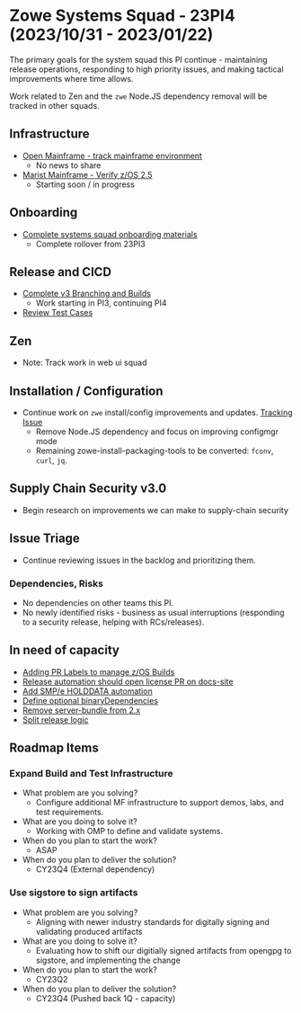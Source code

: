 # Zowe Systems Squad - 23PI4 (2023/10/31 - 2023/01/22)

The primary goals for the system squad this PI continue - maintaining release operations, responding to high priority issues, and making tactical improvements where time allows.

Work related to Zen and the `zwe` Node.JS dependency removal will be tracked in other squads. 

## Infrastructure
- [Open Mainframe - track mainframe environment](https://github.com/zowe/zowe-install-packaging/issues/3241)
    * No news to share
- [Marist Mainframe - Verify z/OS 2.5](https://github.com/zowe/zowe-install-packaging/issues/3396)
    * Starting soon / in progress

## Onboarding
- [Complete systems squad onboarding materials](https://github.com/zowe/zowe-install-packaging/issues/3234)
  * Complete rollover from 23PI3

## Release and CICD
- [Complete v3 Branching and Builds](https://github.com/zowe/zowe-install-packaging/issues/3482)
  * Work starting in PI3, continuing PI4
- [Review Test Cases](https://github.com/zowe/zowe-install-packaging/issues/3519)
## Zen
- Note: Track work in web ui squad

## Installation / Configuration
- Continue work on `zwe` install/config improvements and updates. [Tracking Issue](https://github.com/zowe/zowe-install-packaging/issues/3543#issuecomment-1742777242)
  * Remove Node.JS dependency and focus on improving configmgr mode
  * Remaining zowe-install-packaging-tools to be converted: `fconv`, `curl`, `jq`.

## Supply Chain Security v3.0
- Begin research on improvements we can make to supply-chain security

## Issue Triage
- Continue reviewing issues in the backlog and prioritizing them.

### Dependencies, Risks
- No dependencies on other teams this PI. 
- No newly identified risks - business as usual interruptions (responding to a security release, helping with RCs/releases).

## In need of capacity
- [Adding PR Labels to manage z/OS Builds](https://github.com/zowe/zowe-install-packaging/issues/3123)
- [Release automation should open license PR on docs-site](https://github.com/zowe/zowe-install-packaging/issues/716)
- [Add SMP/e HOLDDATA automation](https://github.com/zowe/zowe-install-packaging/issues/3119)
- [Define optional binaryDependencies](https://github.com/zowe/zowe-install-packaging/issues/2940)
- [Remove server-bundle from 2.x](https://github.com/zowe/zowe-install-packaging/issues/3473)
- [Split release logic](https://github.com/zowe/zowe-install-packaging/issues/3285)

## Roadmap Items

### Expand Build and Test Infrastructure
- What problem are you solving? 
  * Configure additional MF infrastructure to support demos, labs, and test requirements.
- What are you doing to solve it?
  * Working with OMP to define and validate systems.
- When do you plan to start the work? 
  * ASAP
- When do you plan to deliver the solution? 
  * CY23Q4  (External dependency)
  
### Use sigstore to sign artifacts
- What problem are you solving? 
  * Aligning with newer industry standards for digitally signing and validating produced artifacts
- What are you doing to solve it?
  * Evaluating how to shift our digitially signed artifacts from opengpg to sigstore, and implementing the change
- When do you plan to start the work? 
  * CY23Q2
- When do you plan to deliver the solution? 
  * CY23Q4 (Pushed back 1Q - capacity)
